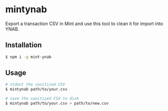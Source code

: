 # mintynab

Export a transaction CSV in Mint and use this tool to clean it for import into YNAB.

## Installation
```sh
$ npm i -g mint-ynab
```

## Usage
```sh
# stdout the sanitized CSV
$ mintynab path/to/your.csv

# save the sanitized CSV to disk
$ mintynab path/to/your.csv > path/to/new.csv
```
